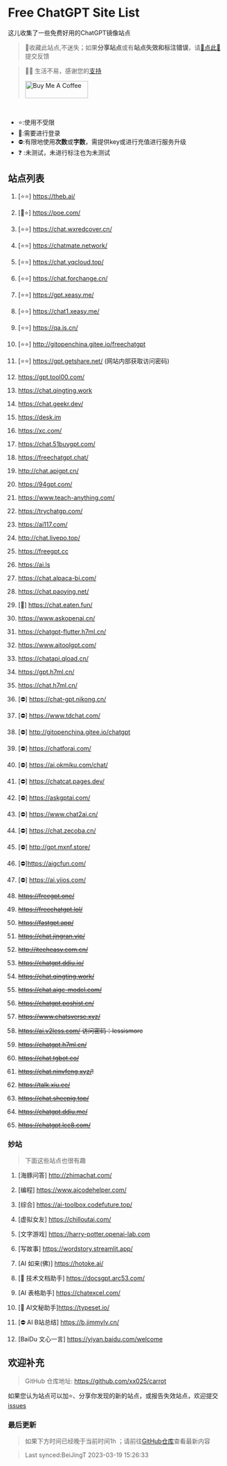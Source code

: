 # Free ChatGPT Site List

这儿收集了一些免费好用的ChatGPT镜像站点
> 🤭收藏此站点,不迷失；如果**分享站点**或有**站点失效和标注错误**，请[🌺点此🌺](https://github.com/xx025/carrot/issues)提交反馈

> 🧡🧡 生活不易，感谢您的[支持](https://xx025.github.io/pages/zs/)
>
><a href="https://xx025.github.io/pages/zs/" target="_blank"><img src="https://cdn.buymeacoffee.com/buttons/v2/default-blue.png" alt="Buy Me A Coffee" style="height: 40px !important;width: 145px !important;" ></a>

<br/>

- ⭐:使用不受限
- 🔑:需要进行登录
- ⛔:有限地使用**次数**或**字数**，需提供key或进行充值进行服务升级
- ❓ :未测试，未进行标注也为未测试

## 站点列表

1. [⭐⭐] https://theb.ai/

2. [🔑⭐] https://poe.com/

3. [⭐⭐] https://chat.wxredcover.cn/

4. [⭐⭐] https://chatmate.network/

5. [⭐⭐] https://chat.yqcloud.top/

6. [⭐⭐] https://chat.forchange.cn/

7. [⭐⭐] https://gpt.xeasy.me/

8. [⭐⭐] https://chat1.xeasy.me/

9. [⭐⭐] https://qa.js.cn/

10. [⭐⭐]  http://gitopenchina.gitee.io/freechatgpt

11. [⭐⭐] https://gpt.getshare.net/ (网站内部获取访问密码)

12. https://gpt.tool00.com/

13. https://chat.qingting.work

14. https://chat.geekr.dev/

15. https://desk.im

16. https://xc.com/

17. https://chat.51buygpt.com/

18. https://freechatgpt.chat/

19. http://chat.apigpt.cn/

20. https://94gpt.com/

21. https://www.teach-anything.com/

22. https://trychatgp.com/

23. https://ai117.com/

24. http://chat.livepo.top/

25. https://freegpt.cc

26. https://ai.ls

27. https://chat.alpaca-bi.com/

28. https://chat.paoying.net/

29. [🔑] https://chat.eaten.fun/

30. https://www.askopenai.cn/

31. https://chatgpt-flutter.h7ml.cn/

32. https://www.aitoolgpt.com/

33. https://chatapi.qload.cn/

34. https://gpt.h7ml.cn/

35. https://chat.h7ml.cn/

36. [⛔] https://chat-gpt.nikong.cn/

37. [⛔] https://www.tdchat.com/

38. [⛔]  http://gitopenchina.gitee.io/chatgpt

39. [⛔] https://chatforai.com/

40. [⛔] https://ai.okmiku.com/chat/

41. [⛔] https://chatcat.pages.dev/

42. [⛔] https://askgptai.com/

43. [⛔] https://www.chat2ai.cn/

44. [⛔] https://chat.zecoba.cn/

45. [⛔] http://gpt.mxnf.store/

46. [⛔]https://aigcfun.com/

47. [⛔] https://ai.yiios.com/

48. ~~https://freegpt.one/~~

49. ~~https://freechatgpt.lol/~~

50. ~~https://fastgpt.app/~~

51. ~~https://chat.jingran.vip/~~

52. ~~http://itecheasy.com.cn/~~

53. ~~https://chatgpt.ddiu.io/~~

54. ~~https://chat.qingting.work/~~

55. ~~https://chat.aigc-model.com/~~

56. ~~https://chatgpt.poshist.cn/~~

57. ~~https://www.chatsverse.xyz/~~

58. ~~https://ai.v2less.com/ 访问密码：lessismore~~

59. ~~https://chatgpt.h7ml.cn/~~

60. ~~https://chat.tgbot.co/~~

61. ~~https://chat.ninvfeng.xyz/!~~

62. ~~https://talk.xiu.ee/~~

63. ~~https://chat.sheepig.top/~~

64. ~~https://chatgpt.ddiu.me/~~

65. ~~https://chatgpt.lcc8.com/~~

### 妙站

> 下面这些站点也很有趣

1. [海豚问答] http://zhimachat.com/

2. [编程] https://www.aicodehelper.com/

3. [综合] https://ai-toolbox.codefuture.top/

4. [虚拟女友] https://chilloutai.com/

5. [文字游戏] https://harry-potter.openai-lab.com

6. [写故事] https://wordstory.streamlit.app/

7. [AI 如来(佛)] https://hotoke.ai/

8. [🔑 技术文档助手] https://docsgpt.arc53.com/

9. [AI 表格助手] https://chatexcel.com/

10. [🔑 AI文秘助手]https://typeset.io/

11. [⛔ AI B站总结] https://b.jimmylv.cn/

12. [BaiDu 文心一言] https://yiyan.baidu.com/welcome

## 欢迎补充

> GitHub 仓库地址: https://github.com/xx025/carrot

如果您认为站点可以加⭐、分享你发现的新的站点，或报告失效站点，欢迎提交[issues](https://github.com/xx025/carrot/issues)

### 最后更新

> 如果下方时间已经晚于当前时间1h ；请前往[GitHub仓库](https://github.com/xx025/carrot)查看最新内容

>Last synced:BeiJingT 2023-03-19 15:26:33
